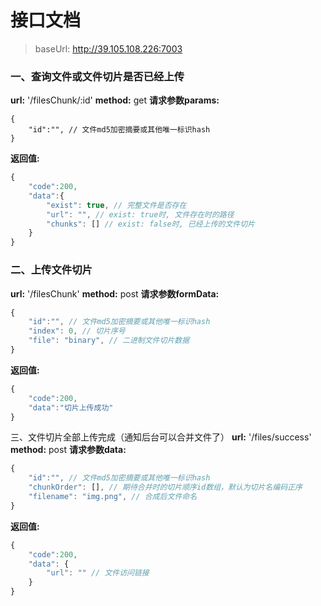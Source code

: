 # 接口文档
> baseUrl: http://39.105.108.226:7003
### 一、查询文件或文件切片是否已经上传
**url:** '/filesChunk/:id'
**method:** get
**请求参数params:**
```
{
    "id":"", // 文件md5加密摘要或其他唯一标识hash
}
```

**返回值:**
```js
{
    "code":200,
    "data":{
        "exist": true, // 完整文件是否存在
        "url": "", // exist: true时, 文件存在时的路径 
        "chunks": [] // exist: false时, 已经上传的文件切片
    }
}
```


### 二、上传文件切片
**url:** '/filesChunk'
**method:** post
**请求参数formData:**
```js
{
    "id":"", // 文件md5加密摘要或其他唯一标识hash
    "index": 0, // 切片序号
    "file": "binary", // 二进制文件切片数据
}
```

**返回值:**
```js
{
    "code":200,
    "data":"切片上传成功"
}
```

三、文件切片全部上传完成（通知后台可以合并文件了）
**url:** '/files/success'
**method:** post
**请求参数data:**
```js
{
    "id":"", // 文件md5加密摘要或其他唯一标识hash
    "chunkOrder": [], // 期待合并时的切片顺序id数组，默认为切片名编码正序
    "filename": "img.png", // 合成后文件命名
}
```

**返回值:**
```js
{
    "code":200,
    "data": {
        "url": "" // 文件访问链接
    }
}
```

